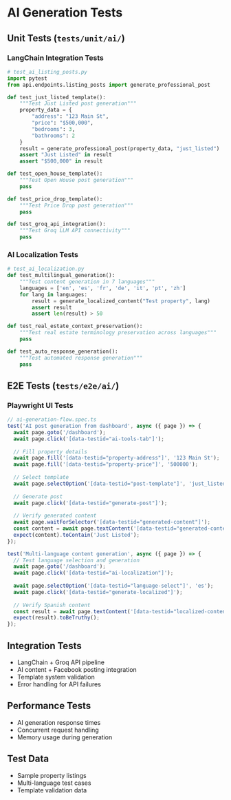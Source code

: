 # AI Generation Tests

## Unit Tests (`tests/unit/ai/`)

### LangChain Integration Tests
```python
# test_ai_listing_posts.py
import pytest
from api.endpoints.listing_posts import generate_professional_post

def test_just_listed_template():
    """Test Just Listed post generation"""
    property_data = {
        "address": "123 Main St",
        "price": "$500,000",
        "bedrooms": 3,
        "bathrooms": 2
    }
    result = generate_professional_post(property_data, "just_listed")
    assert "Just Listed" in result
    assert "$500,000" in result

def test_open_house_template():
    """Test Open House post generation"""
    pass

def test_price_drop_template():
    """Test Price Drop post generation"""
    pass

def test_groq_api_integration():
    """Test Groq LLM API connectivity"""
    pass
```

### AI Localization Tests
```python
# test_ai_localization.py
def test_multilingual_generation():
    """Test content generation in 7 languages"""
    languages = ['en', 'es', 'fr', 'de', 'it', 'pt', 'zh']
    for lang in languages:
        result = generate_localized_content("Test property", lang)
        assert result
        assert len(result) > 50

def test_real_estate_context_preservation():
    """Test real estate terminology preservation across languages"""
    pass

def test_auto_response_generation():
    """Test automated response generation"""
    pass
```

## E2E Tests (`tests/e2e/ai/`)

### Playwright UI Tests
```javascript
// ai-generation-flow.spec.ts
test('AI post generation from dashboard', async ({ page }) => {
  await page.goto('/dashboard');
  await page.click('[data-testid="ai-tools-tab"]');
  
  // Fill property details
  await page.fill('[data-testid="property-address"]', '123 Main St');
  await page.fill('[data-testid="property-price"]', '500000');
  
  // Select template
  await page.selectOption('[data-testid="post-template"]', 'just_listed');
  
  // Generate post
  await page.click('[data-testid="generate-post"]');
  
  // Verify generated content
  await page.waitForSelector('[data-testid="generated-content"]');
  const content = await page.textContent('[data-testid="generated-content"]');
  expect(content).toContain('Just Listed');
});

test('Multi-language content generation', async ({ page }) => {
  // Test language selection and generation
  await page.goto('/dashboard');
  await page.click('[data-testid="ai-localization"]');
  
  await page.selectOption('[data-testid="language-select"]', 'es');
  await page.click('[data-testid="generate-localized"]');
  
  // Verify Spanish content
  const result = await page.textContent('[data-testid="localized-content"]');
  expect(result).toBeTruthy();
});
```

## Integration Tests
- LangChain + Groq API pipeline
- AI content + Facebook posting integration
- Template system validation
- Error handling for API failures

## Performance Tests
- AI generation response times
- Concurrent request handling
- Memory usage during generation

## Test Data
- Sample property listings
- Multi-language test cases
- Template validation data

